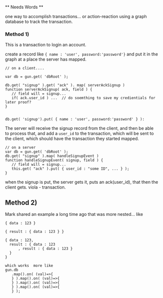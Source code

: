 ** Needs Words **

one way to accomplish transactions... or action-reaction using a graph database to track the transaction.

### Method 1) 

This is a transaction to login an account.

create a record like `{ name : 'user', password:'password'}` and put it in the graph at a place the server has mapped.


```
// on a client.... 

var db = gun.get( 'dbRoot' );

db.get( "signup" ).get( "ack" ). map( serverAckSignup )
function serverAckSignup( ack, field ) {
   // field will = signup...
   if( ack.user_id ) ...  // do soemthing to save my credientials for later proof?
}


db.get( 'signup').put( { name : 'user', password:'password' } ):
```

The server will receive the signup record from the client, and then be able to process that, and add a `user_id` to the transaction, which will be sent to the client, which should have the transaction they started mapped.

```
// on a server
var db = gun.get( 'dbRoot' );
db.get( "signup" ).map( handleSignupEvent )
function handleSignupEvent( signup, field ) {
   // field will = signup...
   this.get( "ack" ).put( { user_id : "some ID", ... } );
}
```


when the signup is put, the server gets it, puts an ack(user_id), that then the client gets.
viola - transaction.

## Method 2)

Mark shared an example a long time ago that was more nested... like

```
{ data : 123 }

{ result : { data : 123 } }

{ data : 123,
  result : { data : 123 
      , result : { data : 123 }
  }
}

which works  more like 
gun.db
   .map().on( (val)=>{
   } ).map().on( (val)=>{
   } ).map().on( (val)=>{
   } ).map().on( (val)=>{
   } );

```
